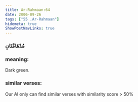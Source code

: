 ```yaml
---
title: Ar-Rahmaan:64
date: 2006-09-26
tags: ["55 .Ar-Rahmaan"]
hidemeta: true 
ShowPostNavLinks: true 
---
```

### مُدْهَامَّتَانِ
### meaning: 
Dark green.
### similar verses: 

Our AI only can find similar verses with similarity score > 50% 




